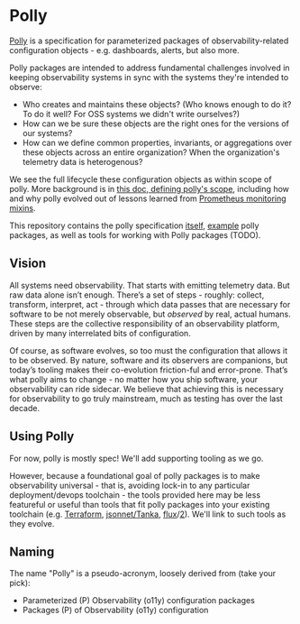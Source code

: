 # Polly

[Polly](#Naming) is a specification for parameterized packages of observability-related configuration objects - e.g. dashboards, alerts, but also more.

Polly packages are intended to address fundamental challenges involved in keeping observability systems in sync with the systems they're intended to observe:

* Who creates and maintains these objects? (Who knows enough to do it? To do it well? For OSS systems we didn't write ourselves?)
* How can we be sure these objects are the right ones for the versions of our systems?
* How can we define common properties, invariants, or aggregations over these objects across an entire organization? When the organization's telemetry data is heterogenous?

We see the full lifecycle these configuration objects as within scope of polly. More background is in [this doc, defining polly's scope](https://docs.google.com/document/d/1GU0DGy-X6z4FVwbJYPsBKRdqApi2RppW0q2U6YUXOp8), including how and why polly evolved out of lessons learned from [Prometheus monitoring mixins](https://monitoring.mixins.dev/).

This repository contains the polly specification [itself](https://github.com/pollypkg/polly/blob/main/schema/pollypkg.cue), [example](https://github.com/pollypkg/polly/tree/main/examples) polly packages, as well as tools for working with Polly packages (TODO).

## Vision

All systems need observability. That starts with emitting telemetry data. But raw data alone isn’t enough. There’s a set of steps - roughly: collect, transform, interpret, act - through which data passes that are necessary for software to be not merely observable, but _observed_ by real, actual humans. These steps are the collective responsibility of an observability platform, driven by many interrelated bits of configuration.

Of course, as software evolves, so too must the configuration that allows it to be observed. By nature, software and its observers are companions, but today’s tooling makes their co-evolution friction-ful and error-prone. That’s what polly aims to change - no matter how you ship software, your observability can ride sidecar. We believe that achieving this is necessary for observability to go truly mainstream, much as testing has over the last decade.

## Using Polly

For now, polly is mostly spec! We'll add supporting tooling as we go.

However, because a foundational goal of polly packages is to make observability universal - that is, avoiding lock-in to any particular deployment/devops toolchain - the tools provided here may be less featureful or useful than tools that fit polly packages into your existing toolchain (e.g. [Terraform](https://github.com/hashicorp/terraform), [jsonnet/Tanka](https://github.com/grafana/tanka), [flux](https://github.com/fluxcd/flux)/[2](https://github.com/fluxcd/flux2)). We'll link to such tools as they evolve.

## Naming

The name "Polly" is a pseudo-acronym, loosely derived from (take your pick):

* Parameterized (P) Observability (o11y) configuration packages
* Packages (P) of Observability (o11y) configuration